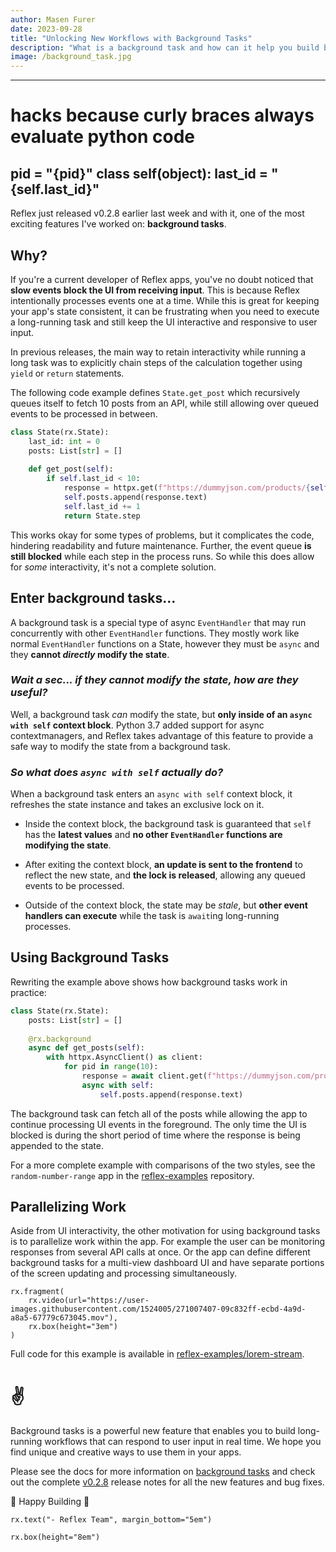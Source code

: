 ```yaml
---
author: Masen Furer
date: 2023-09-28
title: "Unlocking New Workflows with Background Tasks"
description: "What is a background task and how can it help you build better apps?"
image: /background_task.jpg
---
```

---
# hacks because curly braces always evaluate python code
pid = "{pid}"
class self(object):
    last_id = "{self.last_id}"
---


Reflex just released v0.2.8 earlier last week and with it, one of the most
exciting features I've worked on: **background tasks**.

## Why?

If you're a current developer of Reflex apps, you've no doubt noticed that **slow
events block the UI from receiving input**. This is because Reflex intentionally
processes events one at a time. While this is great for keeping your app's state
consistent, it can be frustrating when you need to execute a long-running task
and still keep the UI interactive and responsive to user input.

In previous releases, the main way to retain interactivity while running a long
task was to explicitly chain steps of the calculation together using `yield` or
`return` statements.

The following code example defines `State.get_post` which recursively queues itself
to fetch 10 posts from an API, while still allowing over queued events to be
processed in between.

```python
class State(rx.State):
    last_id: int = 0
    posts: List[str] = []
     
    def get_post(self):
        if self.last_id < 10:
            response = httpx.get(f"https://dummyjson.com/products/{self.last_id}")
            self.posts.append(response.text)
            self.last_id += 1
            return State.step
```

This works okay for some types of problems, but it complicates the code,
hindering readability and future maintenance. Further, the event queue **is
still blocked** while each step in the process runs. So while this does allow
for _some_ interactivity, it's not a complete solution.

## Enter background tasks...

A background task is a special type of async `EventHandler` that may run
concurrently with other `EventHandler` functions. They mostly work like normal
`EventHandler` functions on a State, however they must be `async` and they
**cannot _directly_ modify the state**.

### _Wait a sec... if they cannot modify the state, how are they useful?_

Well, a background task _can_ modify the state, but **only inside of an `async
with self` context block**. Python 3.7 added support for async contextmanagers,
and Reflex takes advantage of this feature to provide a safe way to modify the
state from a background task.

### _So what does `async with self` actually do?_

When a background task enters an `async with self` context block, it refreshes
the state instance and takes an exclusive lock on it.

* Inside the context block, the background task is guaranteed that `self` has the **latest
  values** and **no other `EventHandler` functions are modifying the state**.

* After exiting the context block, **an update is sent to the frontend** to reflect
  the new state, and **the lock is released**, allowing any queued events to be processed.

* Outside of the context block, the state may be _stale_, but **other event handlers
  can execute** while the task is `await`ing long-running processes.

## Using Background Tasks

Rewriting the example above shows how background tasks work in practice:

```python
class State(rx.State):
    posts: List[str] = []
    
    @rx.background
    async def get_posts(self):
        with httpx.AsyncClient() as client:
            for pid in range(10):
                response = await client.get(f"https://dummyjson.com/products/{pid}")
                async with self:
                    self.posts.append(response.text)
```

The background task can fetch all of the posts while allowing the app to
continue processing UI events in the foreground.  The only time the UI is
blocked is during the short period of time where the response is being appended
to the state.

For a more complete example with comparisons of the two styles, see the
`random-number-range` app in the
[reflex-examples](https://github.com/reflex-dev/reflex-examples/blob/main/random-number-range/random_number_range/random_number_range.py)
repository.

## Parallelizing Work

Aside from UI interactivity, the other motivation for using background tasks is
to parallelize work within the app. For example the user can be monitoring
responses from several API calls at once. Or the app can define different
background tasks for a multi-view dashboard UI and have separate portions of the
screen updating and processing simultaneously.

```reflex
rx.fragment(
    rx.video(url="https://user-images.githubusercontent.com/1524005/271007407-09c832ff-ecbd-4a9d-a8a5-67779c673045.mov"),
    rx.box(height="3em")
)
```

Full code for this example is available in [reflex-examples/lorem-stream](https://github.com/reflex-dev/reflex-examples/tree/main/lorem-stream).

# ✌️

Background tasks is a powerful new feature that enables you to build
long-running workflows that can respond to user input in real time. We hope you
find unique and creative ways to use them in your apps.

Please see the docs for more information on [background
tasks](/docs/advanced-guide/background-tasks/) and check out the complete
[v0.2.8](https://github.com/reflex-dev/reflex/releases/tag/v0.2.8)
release notes for all the new features and bug fixes.

🔧 Happy Building 🚀

```reflex
rx.text("- Reflex Team", margin_bottom="5em")
```
```reflex
rx.box(height="8em")
```